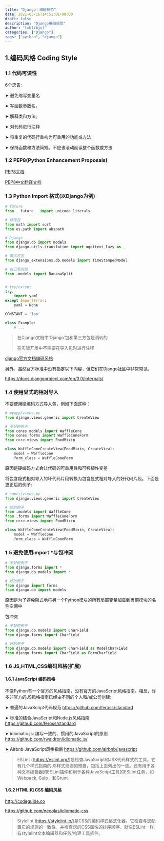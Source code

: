 ```yaml
---
title: "Django｜编码规范"
date: 2021-03-16T14:51:01+08:00
draft: false
description: "Django编码规范"
author: "[xblzbjs]"
categories: ["Django"]
tags: ["python", "django"]
---
```


## 1.编码风格 Coding Style 



### 1.1 代码可读性

6个忠告:

➤ 避免缩写变量名

➤ 写函数参数名。

➤ 解释类和方法。

➤ 对代码进行注释

➤ 将重复的代码行重构为可重用的功能或方法

➤ 保持函数和方法简短。不应该滚动阅读整个函数或方法



### 1.2 PEP8(**Python Enhancement Proposals**)

[PEP8文档](https://www.python.org/dev/peps/pep-0008/)

[PEP8中文翻译文档](https://blog.csdn.net/ratsniper/article/details/78954852)



### 1.3 Python import 格式(以Django为例)

``` python
# future
from __future__ import unicode_literals

# 标准包
from math import sqrt
from os.path import abspath

# Django
from django.db import models
from django.utils.translation import ugettext_lazy as _

# 第三方包
from django_extensions.db.models import TimeStampedModel

# 自己写的包
from .models import BananaSplit


# try/except
try:
    import yaml
except ImportError:
    yaml = None

CONSTANT = 'foo'

class Example:
    # ...
```

> 在Django文档中‘Django’包和第三方包是调转的
>
> 在实际开发中不需要在导入包时进行注释

[django官方文档编码风格](https://docs.djangoproject.com/en/3.0/internals/contributing/writing-code/coding-style/)

另外，虽然官方标准中没有指定以下内容，但它们在Django社区中非常常见。

https://docs.djangoproject.com/en/3.0/internals/



### 1.4 使用显式的相对导入

不要使用硬编码方式导入包，例如下面这种：

```python
# myapp/views.py
from django.views.generic import CreateView

# 不好的例子
from cones.models import WaffleCone
from cones.forms import WaffleConeForm
from core.views import FoodMixin

class WaffleConeCreateView(FoodMixin, CreateView):
    model = WaffleCone
    form_class = WaffleConeForm
```

原因是硬编码方式会让代码的可重用性和可移植性变差



将包含隐式相对导入的坏代码片段转换为包含显式相对导入的好代码片段。下面是更正后的例子:

```python
# cones/views.py
from django.views.generic import CreateView

# 好的例子
from .models import WaffleCone
from .forms import WaffleConeForm
from core.views import FoodMixin

class WaffleConeCreateView(FoodMixin, CreateView):
    model = WaffleCone
    form_class = WaffleConeForm
```



### 1.5 避免使用import *与包冲突



```python
# 不好的例子
from django.forms import *
from django.db.models import *

# 好的例子
from django import forms
from django.db import models

```

原因是为了避免隐式地将另一个Python模块的所有局部变量加载到当前模块的名称空间中



包冲突

```python
# 不好的例子
from django.db.models import CharField
from django.forms import CharField

# 好的例子
from django.db.models import CharField as ModelCharField
from django.forms import CharField as FormCharField
```





### 1.6 JS,HTML,CSS编码风格(扩展)



#### 1.6.1 JavaScript 编码风格

不像Python有一个官方的风格指南，没有官方的JavaScript风格指南。相反，许多非官方的JS风格指南已经由不同的个人和/或公司创建:

➤ 普遍的JavaScript代码规范 https://github.com/feross/standard

➤ 标准的结合JavaScript和Node.js风格指南 https://github.com/feross/standard

➤ idiomatic.js: 编写一致的、惯用的JavaScript的原则 https://github.com/rwaldron/idiomatic.js/

➤ Airbnb JavaScript风格指南 https://github.com/airbnb/javascript

> ESLint ((https://eslint.org/)是检查JavaScript和JSX代码样式的工具。它有几个样式指南的JS样式规则的预置，包括上面列出的一些。还有用于各种文本编辑器的ESLint插件和用于各种JavaScript工具的ESLint任务，如Webpack, Gulp，和Grunt。



#### 1.6.2 HTML 和 CSS 编码风格

http://codeguide.co

https://github.com/necolas/idiomatic-css

> Stylelint (https://stylelint.io/)是CSS的编码样式格式化器。它检查与您配置它的规则的一致性，并检查您的CSS属性的排序顺序。就像ESLint一样，有stylelint文本编辑器和任务/构建工具插件。
